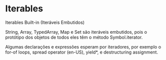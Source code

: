 # Iterables

Iterables Built-in (Iteráveis Embutidos)

String, Array, TypedArray, Map e Set são iteráveis embutidos, pois 
o protótipo dos objetos de todos eles têm o método Symbol.iterator.

Algumas declarações e expressões esperam por iteradores, por exemplo 
o for-of loops, spread operator (en-US), yield*, e destructuring assignment.